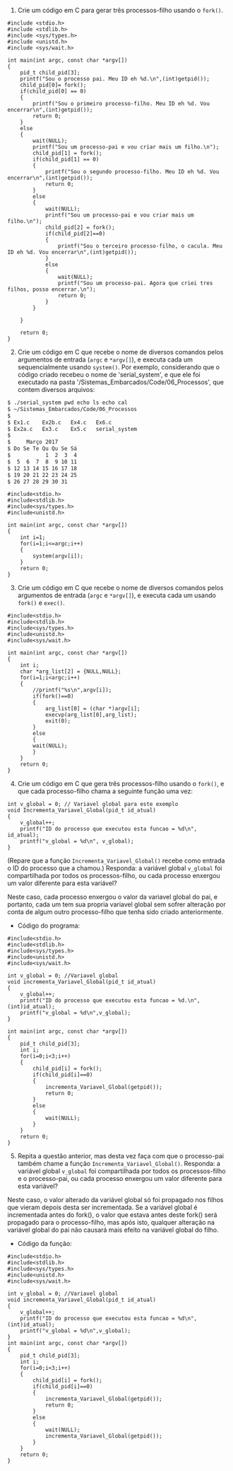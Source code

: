 1. Crie um código em C para gerar três processos-filho usando o `fork()`.

```
#include <stdio.h>
#include <stdlib.h>
#include <sys/types.h>
#include <unistd.h>
#include <sys/wait.h>

int main(int argc, const char *argv[])
{
	pid_t child_pid[3];
	printf("Sou o processo pai. Meu ID eh %d.\n",(int)getpid());
	child_pid[0]= fork();
	if(child_pid[0] == 0)
	{
		printf("Sou o primeiro processo-filho. Meu ID eh %d. Vou encerrar\n",(int)getpid());
		return 0;
	}
	else
	{
		wait(NULL);
		printf("Sou um processo-pai e vou criar mais um filho.\n");
		child_pid[1] = fork();
		if(child_pid[1] == 0)
		{
			printf("Sou o segundo processo-filho. Meu ID eh %d. Vou encerrar\n",(int)getpid());
			return 0;
		}
		else
		{
			wait(NULL);
			printf("Sou um processo-pai e vou criar mais um filho.\n");
			child_pid[2] = fork();
			if(child_pid[2]==0)
			{
				printf("Sou o terceiro processo-filho, o cacula. Meu ID eh %d. Vou encerrar\n",(int)getpid());
			}
			else
			{
				wait(NULL);
				printf("Sou um processo-pai. Agora que criei tres filhos, posso encerrar.\n");
				return 0;
			}
		}

	}

	return 0;
}
```

2. Crie um código em C que recebe o nome de diversos comandos pelos argumentos de entrada (`argc` e `*argv[]`), e executa cada um sequencialmente usando `system()`. Por exemplo, considerando que o código criado recebeu o nome de 'serial_system', e que ele foi executado na pasta '/Sistemas_Embarcados/Code/06_Processos', que contem diversos arquivos:

```bash
$ ./serial_system pwd echo ls echo cal
$ ~/Sistemas_Embarcados/Code/06_Processos
$
$ Ex1.c    Ex2b.c   Ex4.c   Ex6.c
$ Ex2a.c   Ex3.c    Ex5.c   serial_system
$
$     Março 2017
$ Do Se Te Qu Qu Se Sá
$           1  2  3  4
$  5  6  7  8  9 10 11
$ 12 13 14 15 16 17 18
$ 19 20 21 22 23 24 25
$ 26 27 28 29 30 31
```
```
#include<stdio.h>
#include<stdlib.h>
#include<sys/types.h>
#include<unistd.h>

int main(int argc, const char *argv[])
{
	int i=1;
	for(i=1;i<=argc;i++)
	{
		system(argv[i]);
	}
	return 0;
}
```

3. Crie um código em C que recebe o nome de diversos comandos pelos argumentos de entrada (`argc` e `*argv[]`), e executa cada um usando `fork()` e `exec()`.

```
#include<stdio.h>
#include<stdlib.h>
#include<sys/types.h>
#include<unistd.h>
#include<sys/wait.h>

int main(int argc, const char *argv[])
{
	int i;
	char *arg_list[2] = {NULL,NULL};
	for(i=1;i<argc;i++)
	{
		//printf("%s\n",argv[i]);
		if(fork()==0)
		{
			arg_list[0] = (char *)argv[i];
			execvp(arg_list[0],arg_list);
			exit(0);
		}
		else
		{
		wait(NULL);
		}
	}	
	return 0;
}
```

4. Crie um código em C que gera três processos-filho usando o `fork()`, e que cada processo-filho chama a seguinte função uma vez:

```
int v_global = 0; // Variavel global para este exemplo
void Incrementa_Variavel_Global(pid_t id_atual)
{
	v_global++;
	printf("ID do processo que executou esta funcao = %d\n", id_atual);
	printf("v_global = %d\n", v_global);
}
```

(Repare que a função `Incrementa_Variavel_Global()` recebe como entrada o ID do processo que a chamou.) Responda: a variável global `v_global` foi compartilhada por todos os processos-filho, ou cada processo enxergou um valor diferente para esta variável?

Neste caso, cada processo enxergou o valor da variavel global do pai, e portanto, cada um tem sua propria variavel global sem sofrer alteração por conta de algum outro processo-filho que tenha sido criado anteriormente.

- Código do programa:

```
#include<stdio.h>
#include<stdlib.h>
#include<sys/types.h>
#include<unistd.h>
#include<sys/wait.h>

int v_global = 0; //Variavel global
void incrementa_Variavel_Global(pid_t id_atual)
{
	v_global++;
	printf("ID do processo que executou esta funcao = %d.\n",(int)id_atual);
	printf("v_global = %d\n",v_global);
}

int main(int argc, const char *argv[])
{
	pid_t child_pid[3];
	int i;
	for(i=0;i<3;i++)
	{
		child_pid[i] = fork();
		if(child_pid[i]==0)
		{
			incrementa_Variavel_Global(getpid());
			return 0;
		}
		else
		{
			wait(NULL);
		}
	}
	return 0;
}
```

5. Repita a questão anterior, mas desta vez faça com que o processo-pai também chame a função `Incrementa_Variavel_Global()`. Responda: a variável global `v_global` foi compartilhada por todos os processos-filho e o processo-pai, ou cada processo enxergou um valor diferente para esta variável?


Neste caso, o valor alterado da variável global só foi propagado nos filhos que vieram depois desta ser incrementada. Se a variável global é incrementada antes do fork(), o valor que estava antes deste fork() será propagado para o processo-filho, mas após isto, qualquer alteração na variável global do pai não causará mais efeito na variável global do filho.

- Código da função:

```
#include<stdio.h>
#include<stdlib.h>
#include<sys/types.h>
#include<unistd.h>
#include<sys/wait.h>

int v_global = 0; //Variavel global
void incrementa_Variavel_Global(pid_t id_atual)
{
	v_global++;
	printf("ID do processo que executou esta funcao = %d\n", (int)id_atual);
	printf("v_global = %d\n",v_global);
}
int main(int argc, const char *argv[])
{
	pid_t child_pid[3];
	int i;
	for(i=0;i<3;i++)
	{
		child_pid[i] = fork();
		if(child_pid[i]==0)
		{
			incrementa_Variavel_Global(getpid());
			return 0;
		}
		else
		{
			wait(NULL);
			incrementa_Variavel_Global(getpid());
		}
	}
	return 0;
}
```


